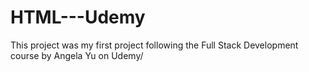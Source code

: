 # HTML---Udemy
This project was my first project following the Full Stack Development course by Angela Yu on Udemy/
